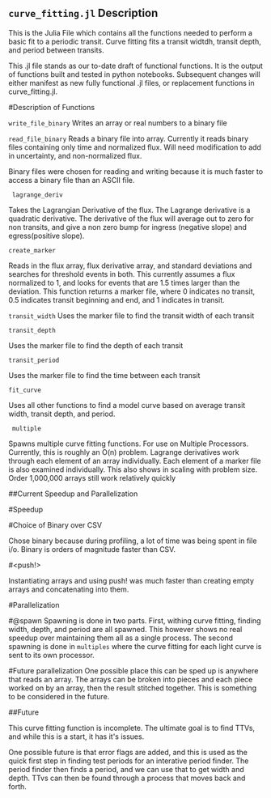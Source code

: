 ## <code>curve_fitting.jl</code> Description

This is the Julia File which contains all the functions needed to perform a basic fit to a periodic transit. Curve fitting fits a transit widtdh, transit depth, and period between transits. 

This .jl file stands as our to-date draft of functional functions. It is the output of functions built and tested in python notebooks. Subsequent changes will either manifest as new fully functional .jl files, or replacement functions in curve_fitting.jl.

#Description of Functions

<code>write_file_binary</code>
Writes an array or real numbers to a binary file

<code>read_file_binary</code>
Reads a binary file into array. Currently it reads binary files containing only time and normalized flux. Will need modification to add in uncertainty, and non-normalized flux. 

Binary files were chosen for reading and writing because it is much faster to access a binary file than an ASCII file.

<code> lagrange_deriv</code>

Takes the Lagrangian Derivative of the flux. The Lagrange derivative is a quadratic derivative. The derivative of the flux will average out to zero for non transits, and give a non zero bump for ingress (negative slope) and egress(positive slope). 

<code>create_marker</code>

Reads in the flux array, flux derivative array, and standard deviations and searches for threshold events in both. This currently assumes a flux normalized to 1, and looks for events that are 1.5 times larger than the deviation. This function returns a marker file, where 0 indicates no transit, 0.5 indicates transit beginning and end, and 1 indicates in transit. 

<code>transit_width</code>
Uses the marker file to find the transit width of each transit

<code>transit_depth</code>

Uses the marker file to find the depth of each transit

<code>transit_period</code>

Uses the marker file to find the time between each transit

<code>fit_curve</code>

Uses all other functions to find a model curve based on average transit width, transit depth, and period. 

<code> multiple </code>

Spawns multiple curve fitting functions. For use on Multiple Processors. 
Currently, this is roughly an O(n) problem. Lagrange derivatives work through each element of an array individually. Each element of a marker file is also examined individually. This also shows in scaling with problem size. Order 1,000,000 arrays still work relatively quickly

##Current Speedup and Parallelization

#Speedup

#Choice of Binary over CSV

Chose binary because during profiling, a lot of time was being spent in file i/o. Binary is orders of magnitude faster than CSV.

#<push!>

Instantiating arrays and using push! was much faster than creating empty arrays and concatenating into them. 

#Parallelization

#@spawn
Spawning is done in two parts. First, withing curve fitting, finding width, depth, and period are all spawned. This however shows no real speedup over maintaining them all as a single process. The second spawning is done in <code>multiples</code> where the curve fitting for each light curve is sent to its own processor. 

#Future parallelization
One possible place this can be sped up is anywhere that reads an array. The arrays can be broken into pieces and each piece worked on by an array, then the result stitched together. This is something to be considered in the future.


##Future

This curve fitting function is incomplete. The ultimate goal is to find TTVs, and while this is a start, it has it's issues. 

One possible future is that error flags are added, and this is used as the quick first step in finding test periods for an interative period finder. The period finder then finds a period, and we can use that to get width and depth. TTvs can then be found through a process that moves back and forth.

